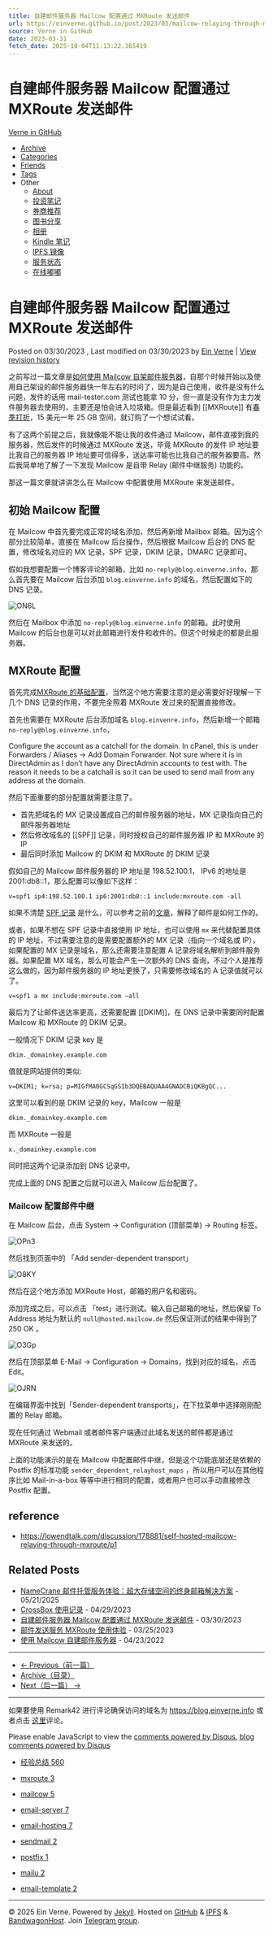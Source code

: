 ```yaml
---
title: 自建邮件服务器 Mailcow 配置通过 MXRoute 发送邮件
url: https://einverne.github.io/post/2023/03/mailcow-relaying-through-mxroute.html
source: Verne in GitHub
date: 2023-03-31
fetch_date: 2025-10-04T11:13:22.365419
---
```


# 自建邮件服务器 Mailcow 配置通过 MXRoute 发送邮件

[Verne in GitHub](/)

* [Archive](/archive.html)
* [Categories](/categories.html)
* [Friends](/friends.html)
* [Tags](/tags.html)
* Other
  + [About](/about.html)
  + [投资笔记](https://invest.einverne.info/)
  + [券商推荐](https://broker.einverne.info/)
  + [图书分享](https://book.einverne.info/)
  + [相册](https://photo.einverne.info/)
  + [Kindle 笔记](https://kindle.einverne.info/)
  + [IPFS 镜像](https://ipfs.einverne.info/)
  + [服务状态](https://status.einverne.info/)
  + [在线嘟嘟](https://m.einverne.info/%40einverne)

# 自建邮件服务器 Mailcow 配置通过 MXRoute 发送邮件

Posted on 03/30/2023
, Last modified on 03/30/2023
by [Ein Verne](https://x.com/einverne)
| [View revision history](https://github.com/einverne/einverne.github.io/commits/master/_posts/2023-03-30-mailcow-relaying-through-mxroute.md)

之前写过一篇文章是[如何使用 Mailcow 自架邮件服务器](/post/2022/04/mailcow-email-server.html)，自那个时候开始以及使用自己架设的邮件服务器快一年左右的时间了，因为是自己使用，收件是没有什么问题，发件的话用 mail-tester.com 测试也能拿 10 分，但一直是没有作为主力发件服务器去使用的，主要还是怕会进入垃圾箱。但是最近看到 [[MXRoute]] 有[春季打折](/post/2023/03/mxroute-usage.html)，15 美元一年 25 GB 空间，就订购了一个想试试看。

有了这两个前提之后，我就像能不能让我的收件通过 Mailcow，邮件直接到我的服务器，然后发件的时候通过 MXRoute 发送，毕竟 MXRoute 的发件 IP 地址要比我自己的服务器 IP 地址要可信得多，送达率可能也比我自己的服务器要高。然后我简单地了解了一下发现 Mailcow 是自带 Relay (邮件中继服务) 功能的。

那这一篇文章就讲讲怎么在 Mailcow 中配置使用 MXRoute 来发送邮件。

## 初始 Mailcow 配置

在 Mailcow 中首先要完成正常的域名添加，然后再新增 Mailbox 邮箱。因为这个部分比较简单，直接在 Mailcow 后台操作，然后根据 Mailcow 后台的 DNS 配置，修改域名对应的 MX 记录，SPF 记录，DKIM 记录，DMARC 记录即可。

假如我想要配置一个博客评论的邮箱，比如 `no-reply@blog.einverne.info`，那么首先要在 Mailcow 后台添加 `blog.einverne.info` 的域名，然后配置如下的 DNS 记录。

![ON6L](https://photo.einverne.info/images/2023/03/30/ON6L.png)

然后在 Mailbox 中添加 `no-reply@blog.einverne.info` 的邮箱。此时使用 Mailcow 的后台也是可以对此邮箱进行发件和收件的。但这个时候走的都是此服务器。

## MXRoute 配置

首先完成[MXRoute 的基础配置](/post/2023/03/mxroute-usage.html)，当然这个地方需要注意的是必需要好好理解一下几个 DNS 记录的作用，不要完全照着 MXRoute 发过来的配置直接修改。

首先也需要在 MXRoute 后台添加域名 `blog.einvenre.info`，然后新增一个邮箱 `no-reply@blog.einverne.info`，

Configure the account as a catchall for the domain. In cPanel, this is under Forwarders / Aliases → Add Domain Forwarder. Not sure where it is in DirectAdmin as I don’t have any DirectAdmin accounts to test with. The reason it needs to be a catchall is so it can be used to send mail from any address at the domain.

然后下面重要的部分配置就需要注意了。

* 首先把域名的 MX 记录设置成自己的邮件服务器的地址，MX 记录指向自己的邮件服务器地址
* 然后修改域名的 [[SPF]] 记录，同时授权自己的邮件服务器 IP 和 MXRoute 的 IP
* 最后同时添加 Mailcow 的 DKIM 和 MXRoute 的 DKIM 记录

假如自己的 Mailcow 邮件服务器的 IP 地址是 198.52.100.1， IPv6 的地址是 2001:db8::1，那么配置可以像如下这样：

```
v=spf1 ip4:198.52.100.1 ip6:2001:db8::1 include:mxroute.com -all
```

如果不清楚 [SPF 记录](/post/2022/03/how-email-send-and-receive.html) 是什么，可以参考之前的[文章](/post/2022/03/how-email-send-and-receive.html)，解释了邮件是如何工作的。

或者，如果不想在 SPF 记录中直接使用 IP 地址，也可以使用 `mx` 来代替配置具体的 IP 地址，不过需要注意的是需要配置额外的 MX 记录（指向一个域名或 IP），如果配置的 MX 记录是域名，那么还需要注意配置 A 记录将域名解析到邮件服务器。如果配置 MX 域名，那么可能会产生一次额外的 DNS 查询，不过个人是推荐这么做的，因为邮件服务器的 IP 地址更换了，只需要修改域名的 A 记录值就可以了。

```
v=spf1 a mx include:mxroute.com ~all
```

最后为了让邮件送达率更高，还需要配置 [[DKIM]]，在 DNS 记录中需要同时配置 Mailcow 和 MXRoute 的 DKIM 记录。

一般情况下 DKIM 记录 key 是

```
dkim._domainkey.example.com
```

值就是网站提供的类似:

```
v=DKIM1; k=rsa; p=MIGfMA0GCSqGSIb3DQEBAQUAA4GNADCBiQKBgQC...
```

这里可以看到的是 DKIM 记录的 key，Mailcow 一般是

```
dkim._domainkey.example.com
```

而 MXRoute 一般是

```
x._domainkey.example.com
```

同时把这两个记录添加到 DNS 记录中。

完成上面的 DNS 配置之后就可以进入 Mailcow 后台配置了。

### Mailcow 配置邮件中继

在 Mailcow 后台，点击 System -> Configuration (顶部菜单) → Routing 标签。

![OPn3](https://photo.einverne.info/images/2023/03/30/OPn3.png)

然后找到页面中的 「Add sender-dependent transport」

![O8KY](https://photo.einverne.info/images/2023/03/30/O8KY.png)

然后在这个地方添加 MXRoute Host，邮箱的用户名和密码。

添加完成之后，可以点击 「test」进行测试。输入自己邮箱的地址，然后保留 To Address 地址为默认的 `null@hosted.mailcow.de` 然后保证测试的结果中得到了 250 OK 。

![O3Gp](https://photo.einverne.info/images/2023/03/30/O3Gp.png)

然后在顶部菜单 E-Mail -> Configuration -> Domains，找到对应的域名，点击 Edit。

![OJRN](https://photo.einverne.info/images/2023/03/30/OJRN.png)

在编辑界面中找到「Sender-dependent transports」，在下拉菜单中选择刚刚配置的 Relay 邮箱。

现在任何通过 Webmail 或者邮件客户端通过此域名发送的邮件都是通过 MXRoute 来发送的。

上面的功能演示的是在 Mailcow 中配置邮件中继，但是这个功能底层还是依赖的 Postfix 的标准功能 `sender_dependent_relayhost_maps` ，所以用户可以在其他程序比如 Mail-in-a-box 等等中进行相同的配置，或者用户也可以手动直接修改 Postfix 配置。

## reference

* <https://lowendtalk.com/discussion/178881/self-hosted-mailcow-relaying-through-mxroute/p1>

## Related Posts

* [NameCrane 邮件托管服务体验：超大存储空间的终身邮箱解决方案](/post/2025/05/namecrane-business-email-provider.html) - 05/21/2025
* [CrossBox 使用记录](/post/2023/04/crossbox-review.html) - 04/29/2023
* [自建邮件服务器 Mailcow 配置通过 MXRoute 发送邮件](/post/2023/03/mailcow-relaying-through-mxroute.html) - 03/30/2023
* [邮件发送服务 MXRoute 使用体验](/post/2023/03/mxroute-usage.html) - 03/25/2023
* [使用 Mailcow 自建邮件服务器](/post/2022/04/mailcow-email-server.html) - 04/23/2022

---

* [← Previous（前一篇）](/post/2023/03/clientexec-installation.html "ClientExec 安装及入门使用")
* [Archive（目录）](/archive.html)
* [Next（后一篇） →](/post/2023/03/chatwoot-open-source-customer-engagement.html "Chatwoot 开源的客户支持工具：在网站上加上聊天对话框")

---

如果要使用 Remark42 进行评论确保访问的域名为 <https://blog.einverne.info> 或者点击 [这里](https://blog.einverne.info/post/2023/03/mailcow-relaying-through-mxroute.html)评论。

Please enable JavaScript to view the [comments powered by Disqus.](https://disqus.com/?ref_noscript)
[blog comments powered by Disqus](https://disqus.com)

* [经验总结 560](/categories.html#经验总结)

* [mxroute 3](/tags.html#mxroute)
* [mailcow 5](/tags.html#mailcow)
* [email-server 7](/tags.html#email-server)
* [email-hosting 7](/tags.html#email-hosting)
* [sendmail 2](/tags.html#sendmail)
* [postfix 1](/tags.html#postfix)
* [mailu 2](/tags.html#mailu)
* [email-template 2](/tags.html#email-template)

---

© 2025 Ein Verne. Powered by [Jekyll](http://jekyllrb.com "The simple, blog-aware, static site generator."). Hosted on [GitHub](http://github.com/einverne "Ein Verne's GitHub Repos") & [IPFS](https://ipfs.einverne.info "IPFS") & [BandwagonHost](https://gtk.pw/bwg "my own vps"). Join [Telegram group](https://t.me/%2BRUBhyY60iVcl6hdX "Verne's Blog Telegram Group").